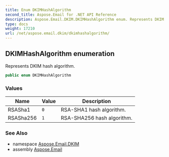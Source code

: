 ```yaml
---
title: Enum DKIMHashAlgorithm
second_title: Aspose.Email for .NET API Reference
description: Aspose.Email.DKIM.DKIMHashAlgorithm enum. Represents DKIM hash algorithm
type: docs
weight: 17210
url: /net/aspose.email.dkim/dkimhashalgorithm/
---
```

## DKIMHashAlgorithm enumeration

Represents DKIM hash algorithm.

```csharp
public enum DKIMHashAlgorithm
```

### Values

| Name | Value | Description |
| --- | --- | --- |
| RSASha1 | `0` | RSA-SHA1 hash algorithm. |
| RSASha256 | `1` | RSA-SHA256 hash algorithm. |

### See Also

* namespace [Aspose.Email.DKIM](../../aspose.email.dkim/)
* assembly [Aspose.Email](../../)


